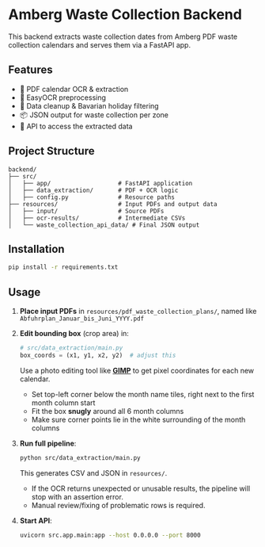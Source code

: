# Amberg Waste Collection Backend

This backend extracts waste collection dates from Amberg PDF waste collection calendars and serves them via a FastAPI app.

## Features

* 📄 PDF calendar OCR & extraction
* 🧠 EasyOCR preprocessing
* 🧹 Data cleanup & Bavarian holiday filtering
* 📦 JSON output for waste collection per zone
* 🔗 API to access the extracted data

## Project Structure

```
backend/
├── src/
│   ├── app/                   # FastAPI application
│   ├── data_extraction/       # PDF + OCR logic
│   ├── config.py              # Resource paths
├── resources/                 # Input PDFs and output data
│   ├── input/                 # Source PDFs
│   ├── ocr-results/           # Intermediate CSVs
│   └── waste_collection_api_data/ # Final JSON output
```

## Installation

```bash
pip install -r requirements.txt
```

## Usage

1. **Place input PDFs** in `resources/pdf_waste_collection_plans/`, named like `Abfuhrplan_Januar_bis_Juni_YYYY.pdf`

2. **Edit bounding box** (crop area) in:

   ```python
   # src/data_extraction/main.py
   box_coords = (x1, y1, x2, y2)  # adjust this
   ```

   Use a photo editing tool like [**GIMP**](https://www.gimp.org) to get pixel coordinates for each new calendar.

   * Set top-left corner below the month name tiles, right next to the first month column start
   * Fit the box **snugly** around all 6 month columns
   * Make sure corner points lie in the white surrounding of the month columns

3. **Run full pipeline**:

   ```bash
   python src/data_extraction/main.py
   ```

   This generates CSV and JSON in `resources/`.

   * If the OCR returns unexpected or unusable results, the pipeline will stop with an assertion error.
   * Manual review/fixing of problematic rows is required.

4. **Start API**:

   ```bash
   uvicorn src.app.main:app --host 0.0.0.0 --port 8000
   ```
